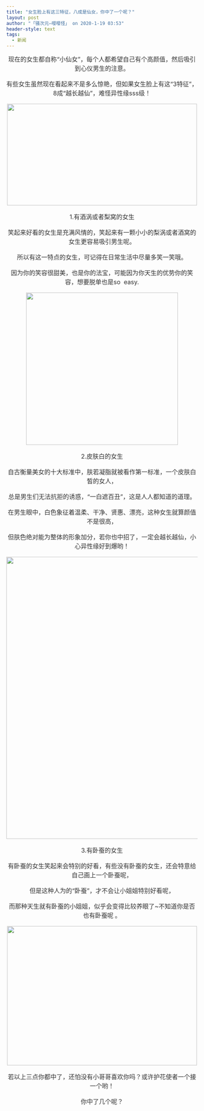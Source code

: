 ```yaml
---
title: "女生脸上有这三特征，八成是仙女，你中了一个呢？"
layout: post
author: "「骚次元—嘤嘤怪」 on 2020-1-19 03:53"
header-style: text
tags:
  - 新闻
---
```


<head></head>
<body>
 <div align="center"> 
  <font color="#333333"><font face="&amp;quot"><font style="font-size:16px">现在的女生都自称“小仙女”，每个人都希望自己有个高颜值，然后吸引到心仪男生的注意。</font></font></font> 
 </div>
 <br> 
 <div align="center"> 
  <font color="#333333"><font face="&amp;quot"><font style="font-size:16px">有些女生虽然现在看起来不是多么惊艳，但如果女生脸上有这“3特征”，8成“越长越仙”，难怪异性缘sss级！</font></font></font> 
 </div>
 <br> 
 <div align="center"> 
  <img width="500" height="267" src="https://p0.ssl.qhimgs4.com/t0131caa03bd2a467d4.jpg"> 
 </div>
 <br> 
 <div align="center"> 
  <font color="#333333"><font face="&amp;quot"><font style="font-size:16px">1.有酒涡或者梨窝的女生</font></font></font> 
 </div>
 <br> 
 <div align="center"> 
  <font color="#333333"><font face="&amp;quot"><font style="font-size:16px">笑起来好看的女生是充满风情的，笑起来有一颗小小的梨涡或者酒窝的女生更容易吸引男生呢。</font></font></font> 
 </div>
 <br> 
 <div align="center"> 
  <font color="#333333"><font face="&amp;quot"><font style="font-size:16px">所以有这一特点的女生，可记得在日常生活中尽量多笑一笑哦。</font></font></font> 
 </div>
 <br> 
 <div align="center"> 
  <font color="#333333"><font face="&amp;quot"><font style="font-size:16px">因为你的笑容很甜美，也是你的法宝，可能因为你天生的优势你的笑容，想要脱单也是so&nbsp;&nbsp;easy.</font></font></font> 
 </div>
 <br> 
 <div align="center"> 
  <img width="400" height="400" src="https://p0.ssl.qhimgs4.com/t01010fcc44bc06fe15.jpg"> 
 </div>
 <br> 
 <div align="center"> 
  <font color="#333333"><font face="&amp;quot"><font style="font-size:16px">2.皮肤白的女生</font></font></font> 
 </div>
 <br> 
 <div align="center"> 
  <font color="#333333"><font face="&amp;quot"><font style="font-size:16px">自古衡量美女的十大标准中，肤若凝脂就被看作第一标准，一个皮肤白皙的女人，</font></font></font> 
 </div>
 <br> 
 <div align="center"> 
  <font color="#333333"><font face="&amp;quot"><font style="font-size:16px">总是男生们无法抗拒的诱惑，“一白遮百丑”，这是人人都知道的道理。</font></font></font> 
 </div>
 <br> 
 <div align="center"> 
  <font color="#333333"><font face="&amp;quot"><font style="font-size:16px">在男生眼中，白色象征着温柔、干净、贤惠、漂亮，这种女生就算颜值不是很高，</font></font></font> 
 </div>
 <br> 
 <div align="center"> 
  <font color="#333333"><font face="&amp;quot"><font style="font-size:16px">但肤色绝对能为整体的形象加分，若你也中招了，一定会越长越仙，小心异性缘好到爆哟！</font></font></font> 
 </div>
 <br> 
 <div align="center"> 
  <img width="640" height="741" src="https://p0.ssl.qhimgs4.com/t014a63b6acb70e193f.jpg"> 
 </div>
 <br> 
 <div align="center"> 
  <font color="#333333"><font face="&amp;quot"><font style="font-size:16px">3.有卧蚕的女生</font></font></font> 
 </div>
 <br> 
 <div align="center"> 
  <font color="#333333"><font face="&amp;quot"><font style="font-size:16px">有卧蚕的女生笑起来会特别的好看，有些没有卧蚕的女生，还会特意给自己画上一个卧蚕呢，</font></font></font> 
 </div>
 <br> 
 <div align="center"> 
  <font color="#333333"><font face="&amp;quot"><font style="font-size:16px">但是这种人为的“卧蚕”，才不会让小姐姐特别好看呢，</font></font></font> 
 </div>
 <br> 
 <div align="center"> 
  <font color="#333333"><font face="&amp;quot"><font style="font-size:16px">而那种天生就有卧蚕的小姐姐，似乎会变得比较养眼了~不知道你是否也有卧蚕呢</font></font></font> 
  <font color="#333333"><font face="&amp;quot"><font style="font-size:16px">。</font></font></font> 
 </div>
 <br> 
 <div align="center"> 
  <img width="500" height="366" src="https://p0.ssl.qhimgs4.com/t013111107af73e4b58.jpg"> 
 </div>
 <br> 
 <div align="center"> 
  <font color="#333333"><font face="&amp;quot"><font style="font-size:16px">若以上三点你都中了，还怕没有小哥哥喜欢你吗？或许护花使者一个接一个哟！</font></font></font> 
 </div>
 <br> 
 <div align="center"> 
  <font color="#333333"><font face="&amp;quot"><font style="font-size:16px">你中了几个呢？</font></font></font> 
 </div>
 <br> 
 <div align="center"> 
  <font color="#333333"><font face="&amp;quot"><font style="font-size:16px"><br> </font></font></font> 
 </div>
 <br> 
 <br> 
 <br> 
 <br>
</body>


